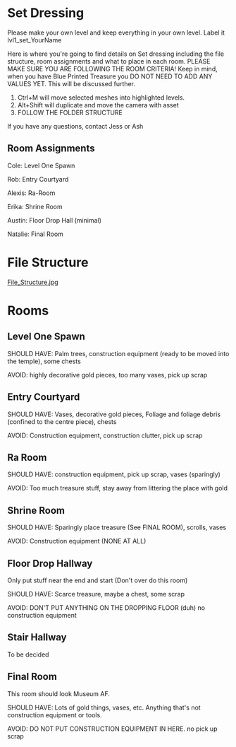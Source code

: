 # Set Dressing
Please make your own level and keep everything in your own level. Label it lvl1_set_YourName

Here is where you're going to find details on Set dressing including the file structure, room assignments and what to place in each room. PLEASE MAKE SURE YOU ARE FOLLOWING THE ROOM CRITERIA! Keep in mind, when you have Blue Printed Treasure you DO NOT NEED TO ADD ANY VALUES YET. This will be discussed further.
1. Ctrl+M will move selected meshes into highlighted levels.
1. Alt+Shift will duplicate and move the camera with asset
1. FOLLOW THE FOLDER STRUCTURE

If you have any questions, contact Jess or Ash

## Room Assignments

Cole: Level One Spawn

Rob: Entry Courtyard

Alexis: Ra-Room

Erika: Shrine Room 

Austin: Floor Drop Hall (minimal)

Natalie: Final Room


# File Structure
[File_Structure.jpg](wiki-attachment:File_Structure.jpg)
# Rooms

## Level One Spawn

SHOULD HAVE: Palm trees, construction equipment (ready to be moved into the temple), some chests

AVOID: highly decorative gold pieces, too many vases, pick up scrap

## Entry Courtyard
SHOULD HAVE: Vases, decorative gold pieces, Foliage and foliage debris (confined to the centre piece), chests

AVOID: Construction equipment, construction clutter, pick up scrap
## Ra Room
SHOULD HAVE: construction equipment, pick up scrap, vases (sparingly)

AVOID: Too much treasure stuff, stay away from littering the place with gold

## Shrine Room

SHOULD HAVE: Sparingly place treasure (See FINAL ROOM), scrolls, vases

AVOID: Construction equipment (NONE AT ALL)

## Floor Drop Hallway
Only put stuff near the end and start (Don't over do this room)

SHOULD HAVE: Scarce treasure, maybe  a chest, some scrap

AVOID: DON'T PUT ANYTHING ON THE DROPPING FLOOR (duh) no construction equipment

## Stair Hallway
To be decided

## Final Room
This room should look Museum AF.

SHOULD HAVE: Lots of gold things, vases, etc. Anything that's not construction equipment or tools.

AVOID: DO NOT PUT CONSTRUCTION EQUIPMENT IN HERE. no pick up scrap